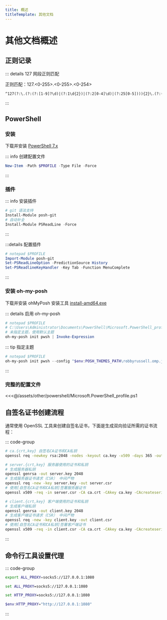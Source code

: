 ```yaml
---
title: 概述
titleTemplate: 其他文档
---
```


# 其他文档概述

## 正则记录

::: details 127 网段正则匹配

正则匹配：127.<0-255>.<0-255>.<0-254>

```txt
^127(?:\.(?:(?:[1-9]?\d)|(?:1\d{2})|(?:2[0-4]\d)|(?:25[0-5]))){2}\.(?:(?:[1-9]\d?)|(?:1\d{2})|(?:2[0-4]\d)|(?:25[0-4]))$
```

:::

## PowerShell

### 安装

下载并安装 [PowerShell 7.x](https://github.com/PowerShell/PowerShell/releases)

::: info 创建配置文件

```ps1
New-Item -Path $PROFILE -Type File -Force
```

:::

### 插件

::: info 安装插件

```ps1
# git 语法支持
Install-Module posh-git
# 自动补全
Install-Module PSReadLine -Force
```

:::

:::details 配置插件

```ps1
# notepad $PROFILE
Import-Module posh-git
Set-PSReadLineOption -PredictionSource History
Set-PSReadlineKeyHandler -Key Tab -Function MenuComplete
```

:::

### 安装 oh-my-posh

下载并安装 ohMyPosh 安装工具 [install-amd64.exe](https://github.com/JanDeDobbeleer/oh-my-posh/releases/download/v18.10.1/install-amd64.exe)

::: details 启用 oh-my-posh

```ps1
# notepad $PROFILE
# C:\Users\Administrator\Documents\PowerShell\Microsoft.PowerShell_profile.ps1
# 未指定主题，使用默认主题
oh-my-posh init pwsh | Invoke-Expression
```

::: tip 指定主题

```ps1
# notepad $PROFILE
oh-my-posh init pwsh --config "$env:POSH_THEMES_PATH\robbyrussell.omp.json" | Invoke-Expression
```

:::

### 完整的配置文件

<<<@/assets/other/powershell/Microsoft.PowerShell_profile.ps1

## 自签名证书创建流程

通常使用 OpenSSL 工具来创建自签名证书，下面是生成双向验证所需的证书流程：

::: code-group

```bash [CA根证书]
# ca.{crt,key} 自签名CA证书和CA私钥
openssl req -newkey rsa:2048 -nodes -keyout ca.key -x509 -days 365 -out ca.crt
```

```bash [服务器]
# server.{crt,key} 服务器使用的证书和私钥
# 生成服务器私钥
openssl genrsa -out server.key 2048
# 生成服务器证书请求（CSR） 中间产物
openssl req -new -key server.key -out server.csr
# 使用[自签名CA证书和CA私钥]签署服务器证书
openssl x509 -req -in server.csr -CA ca.crt -CAkey ca.key -CAcreateserial -out server.crt -days 365
```

```bash [客户端]
# client.{crt,key} 客户端使用的证书和私钥
# 生成客户端私钥
openssl genrsa -out client.key 2048
# 生成客户端证书请求（CSR） 中间产物
openssl req -new -key client.key -out client.csr
# 使用[自签名CA证书和CA私钥]签署客户端证书
openssl x509 -req -in client.csr -CA ca.crt -CAkey ca.key -CAcreateserial -out client.crt -days 365
```

:::

## 命令行工具设置代理

::: code-group

```bash [terminal]
export ALL_PROXY=socks5://127.0.0.1:1080
```

```cmd [cmd]
set ALL_PROXY=socks5://127.0.0.1:1080

set HTTP_PROXY=socks5://127.0.0.1:1080
```

```ps1 [powershell]
$env:HTTP_PROXY="http://127.0.0.1:1080"
```

:::
